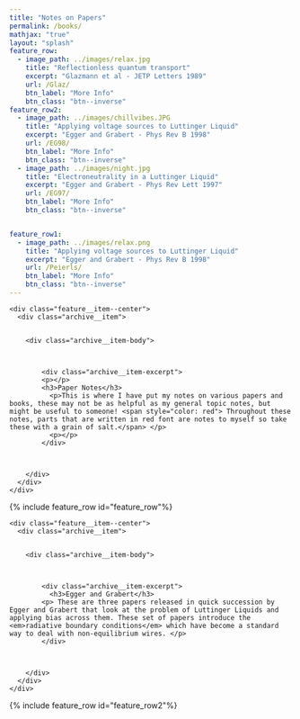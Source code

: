 ```yaml
---
title: "Notes on Papers"
permalink: /books/
mathjax: "true"
layout: "splash"
feature_row:
  - image_path: ../images/relax.jpg
    title: "Reflectionless quantum transport"
    excerpt: "Glazmann et al - JETP Letters 1989"
    url: /Glaz/
    btn_label: "More Info"
    btn_class: "btn--inverse"
feature_row2:
  - image_path: ../images/chillvibes.JPG
    title: "Applying voltage sources to Luttinger Liquid"
    excerpt: "Egger and Grabert - Phys Rev B 1998"
    url: /EG98/
    btn_label: "More Info"
    btn_class: "btn--inverse"  
  - image_path: ../images/night.jpg
    title: "Electroneutrality in a Luttinger Liquid"
    excerpt: "Egger and Grabert - Phys Rev Lett 1997"
    url: /EG97/
    btn_label: "More Info"
    btn_class: "btn--inverse"


feature_row1:
  - image_path: ../images/relax.png
    title: "Applying voltage sources to Luttinger Liquid"
    excerpt: "Egger and Grabert - Phys Rev B 1998"
    url: /Peierls/
    btn_label: "More Info"
    btn_class: "btn--inverse"
---
```


<!-- - image_path: ../images/relax.jpg
  title: "Electroneutrality and the Friedel Sum Rule in a Luttinger Liquid"
  excerpt: "Egger and Grabert - Phys Rev Lett 1997"
  url: /Peierls/
  btn_label: "More Info"
  btn_class: "btn--inverse"  
- image_path: ../images/relax.jpg
  title: "Voltage-Biased Quantum Wire with Impurities"
  excerpt: "Egger and Grabert - Phys Rev Lett 1996"
  url: /Peierls/
  btn_label: "More Info"
  btn_class: "btn--inverse" -->

<div class="feature__wrapper">


    <div class="feature__item--center">
      <div class="archive__item">


        <div class="archive__item-body">



            <div class="archive__item-excerpt">
            <p></p>
            <h3>Paper Notes</h3>
              <p>This is where I have put my notes on various papers and books, these may not be as helpful as my general topic notes, but might be useful to someone! <span style="color: red"> Throughout these notes, parts that are written in red font are notes to myself so take these with a grain of salt.</span> </p>
              <p></p>
            </div>



        </div>
      </div>
    </div>


</div>

{% include feature_row id="feature_row"%}

<div class="feature__wrapper">


    <div class="feature__item--center">
      <div class="archive__item">


        <div class="archive__item-body">



            <div class="archive__item-excerpt">
              <h3>Egger and Grabert</h3>
            <p> These are three papers released in quick succession by Egger and Grabert that look at the problem of Luttinger Liquids and applying bias across them. These set of papers introduce the <em>radiative boundary conditions</em> which have become a standard way to deal with non-equilibrium wires. </p>
            </div>



        </div>
      </div>
    </div>


</div>

{% include feature_row id="feature_row2"%}

<!-- <div class="feature__wrapper">


    <div class="feature__item--center">
      <div class="archive__item">


        <div class="archive__item-body">



            <div class="archive__item-excerpt">
              <p>The notes written on books are more summary of their containing information, explaining the steps in logic that were not so obvious to me, rather than step by step detail</p>
              <p></p>
              <h3>Book Notes</h3>
            </div>



        </div>
      </div>
    </div>


</div>

{% include feature_row id="feature_row1" %} -->
